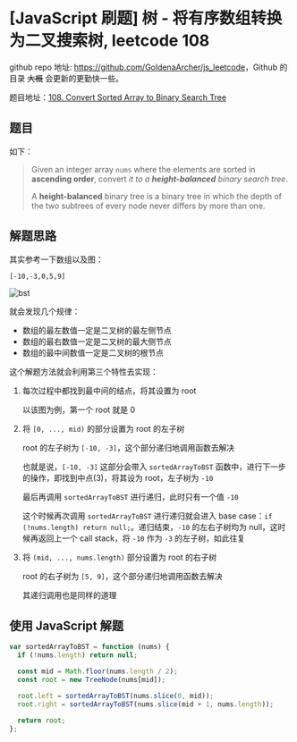 # [JavaScript 刷题] 树 - 将有序数组转换为二叉搜索树, leetcode 108

github repo 地址: <https://github.com/GoldenaArcher/js_leetcode>，Github 的目录 ~~大概~~ 会更新的更勤快一些。

题目地址：[108. Convert Sorted Array to Binary Search Tree](https://leetcode.com/problems/maximum-depth-of-binary-tree/submissions/)

## 题目

如下：

> Given an integer array `nums` where the elements are sorted in **ascending order**, convert _it to a **height-balanced** binary search tree_.
>
> A **height-balanced** binary tree is a binary tree in which the depth of the two subtrees of every node never differs by more than one.

## 解题思路

其实参考一下数组以及图：

`[-10,-3,0,5,9]`

![bst](https://img-blog.csdnimg.cn/21e564f7226a487199bddf4aca70a1f9.png)

就会发现几个规律：

- 数组的最左数值一定是二叉树的最左侧节点
- 数组的最右数值一定是二叉树的最大侧节点
- 数组的最中间数值一定是二叉树的根节点

这个解题方法就会利用第三个特性去实现：

1. 每次过程中都找到最中间的结点，将其设置为 root

   以该图为例，第一个 root 就是 0

2. 将 `[0, ..., mid)` 的部分设置为 root 的左子树

   root 的左子树为 `[-10, -3]`，这个部分递归地调用函数去解决

   也就是说，`[-10, -3]` 这部分会带入 `sortedArrayToBST` 函数中，进行下一步的操作，即找到中点(3)，将其设为 root，左子树为 `-10`

   最后再调用 `sortedArrayToBST` 进行递归，此时只有一个值 `-10`

   这个时候再次调用 `sortedArrayToBST` 进行递归就会进入 base case：`if (!nums.length) return null;`。递归结束，`-10` 的左右子树均为 null，这时候再返回上一个 call stack，将 `-10` 作为 `-3` 的左子树，如此往复

3. 将 `(mid, ..., nums.length)` 部分设置为 root 的右子树

   root 的右子树为 `[5, 9]`，这个部分递归地调用函数去解决

   其递归调用也是同样的道理

## 使用 JavaScript 解题

```javascript
var sortedArrayToBST = function (nums) {
  if (!nums.length) return null;

  const mid = Math.floor(nums.length / 2);
  const root = new TreeNode(nums[mid]);

  root.left = sortedArrayToBST(nums.slice(0, mid));
  root.right = sortedArrayToBST(nums.slice(mid + 1, nums.length));

  return root;
};
```
